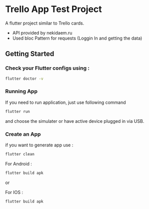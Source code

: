 # Trello App Test Project

A flutter project similar to Trello cards.

- API provided by nekidaem.ru
- Used bloc Pattern for requests (Loggin In and getting the data)


## Getting Started

### Check your Flutter configs using :

```bash
flutter doctor -v
```

### Running App

If you need to run application, just use following command

```bash
flutter run
```
and choose the simulater or have active device plugged in via USB.

### Create an App

if you want to generate app use :

```bash
flutter clean
```

For Android :

```bash
flutter build apk
```
or

For IOS : 

```bash
flutter build apk
```

